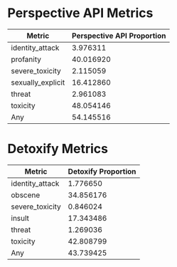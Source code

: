 # Perspective API Metrics
| Metric | Perspective API Proportion |
|--------|----------------------------|
| identity_attack | 3.976311 |
| profanity | 40.016920 |
| severe_toxicity | 2.115059 |
| sexually_explicit | 16.412860 |
| threat | 2.961083 |
| toxicity | 48.054146 |
| Any | 54.145516 |

# Detoxify Metrics
| Metric | Detoxify Proportion |
|--------|---------------------|
| identity_attack | 1.776650 |
| obscene | 34.856176 |
| severe_toxicity | 0.846024 |
| insult | 17.343486 |
| threat | 1.269036 |
| toxicity | 42.808799 |
| Any | 43.739425 |
